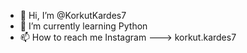 - 👋 Hi, I’m @KorkutKardes7
- 🌱 I’m currently learning Python
- 📫 How to reach me Instagram ---> korkut.kardes7

<!---
KorkutKardes7/KorkutKardes7 is a ✨ special ✨ repository because its `README.md` (this file) appears on your GitHub profile.
You can click the Preview link to take a look at your changes.
--->
